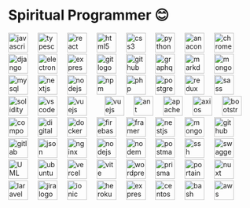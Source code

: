 # Spiritual Programmer 😊

<div align="left">
  <img src="https://cdn.jsdelivr.net/gh/devicons/devicon/icons/javascript/javascript-original.svg" height="40" alt="javascript logo"  />
  <img width="12" />
  <img src="https://cdn.jsdelivr.net/gh/devicons/devicon/icons/typescript/typescript-original.svg" height="40" alt="typescript logo"  />
  <img width="12" />
  <img src="https://cdn.jsdelivr.net/gh/devicons/devicon/icons/react/react-original.svg" height="40" alt="react logo"  />
  <img width="12" />
  <img src="https://cdn.jsdelivr.net/gh/devicons/devicon/icons/html5/html5-original.svg" height="40" alt="html5 logo"  />
  <img width="12" />
  <img src="https://cdn.jsdelivr.net/gh/devicons/devicon/icons/css3/css3-original.svg" height="40" alt="css3 logo"  />
  <img width="12" />
  <img src="https://cdn.jsdelivr.net/gh/devicons/devicon/icons/python/python-original.svg" height="40" alt="python logo"  />
  <img width="12" />
  <img src="https://cdn.jsdelivr.net/gh/devicons/devicon/icons/anaconda/anaconda-original.svg" height="40" alt="anaconda logo"  />
  <img width="12" />
  <img src="https://cdn.jsdelivr.net/gh/devicons/devicon/icons/chrome/chrome-original.svg" height="40" alt="chrome logo"  />
  <img width="12" />
  <img src="https://cdn.jsdelivr.net/gh/devicons/devicon/icons/django/django-plain.svg" height="40" alt="django logo"  />
  <img width="12" />
  <img src="https://cdn.jsdelivr.net/gh/devicons/devicon/icons/electron/electron-original.svg" height="40" alt="electron logo"  />
  <img width="12" />
  <img src="https://cdn.jsdelivr.net/gh/devicons/devicon/icons/express/express-original.svg" height="40" alt="express logo"  />
  <img width="12" />
  <img src="https://cdn.jsdelivr.net/gh/devicons/devicon/icons/git/git-original.svg" height="40" alt="git logo"  />
  <img width="12" />
  <img src="https://cdn.jsdelivr.net/gh/devicons/devicon/icons/github/github-original.svg" height="40" alt="github logo"  />
    <img width="12" />
  <img src="https://cdn.jsdelivr.net/gh/devicons/devicon/icons/graphql/graphql-plain.svg" height="40" alt="graphql logo"  />
  <img width="12" />
  <img src="https://cdn.jsdelivr.net/gh/devicons/devicon/icons/markdown/markdown-original.svg" height="40" alt="markdown logo"  />
  <img width="12" />
  <img src="https://cdn.jsdelivr.net/gh/devicons/devicon/icons/mongodb/mongodb-original.svg" height="40" alt="mongodb logo"  />
  <img width="12" />
  <img src="https://cdn.jsdelivr.net/gh/devicons/devicon/icons/mysql/mysql-original.svg" height="40" alt="mysql logo"  />
  <img width="12" />
  <img src="https://cdn.jsdelivr.net/gh/devicons/devicon/icons/nextjs/nextjs-original.svg" height="40" alt="nextjs logo"  />
  <img width="12" />
  <img src="https://cdn.jsdelivr.net/gh/devicons/devicon/icons/nodejs/nodejs-original.svg" height="40" alt="nodejs logo"  />
  <img width="12" />
  <img src="https://cdn.jsdelivr.net/gh/devicons/devicon/icons/npm/npm-original-wordmark.svg" height="40" alt="npm logo"  />
  <img width="12" />
  <img src="https://cdn.jsdelivr.net/gh/devicons/devicon/icons/php/php-original.svg" height="40" alt="php logo"  />
  <img width="12" />
  <img src="https://cdn.jsdelivr.net/gh/devicons/devicon/icons/postgresql/postgresql-original.svg" height="40" alt="postgresql logo"  />
  <img width="12" />
  <img src="https://cdn.jsdelivr.net/gh/devicons/devicon/icons/redux/redux-original.svg" height="40" alt="redux logo"  />
  <img width="12" />
  <img src="https://cdn.jsdelivr.net/gh/devicons/devicon/icons/sass/sass-original.svg" height="40" alt="sass logo"  />
  <img width="12" />
  <img src="https://cdn.jsdelivr.net/gh/devicons/devicon/icons/solidity/solidity-original.svg" height="40" alt="solidity logo"  />
  <img width="12" />
  <img src="https://cdn.jsdelivr.net/gh/devicons/devicon/icons/vscode/vscode-original.svg" height="40" alt="vscode logo"  />
  <img width="12" />
  <img src="https://cdn.jsdelivr.net/gh/devicons/devicon/icons/vuejs/vuejs-original.svg" height="40" alt="vuejs logo"  />
  <img width="12" />
   <img width="12" />
  <img src="https://cdn.jsdelivr.net/gh/devicons/devicon@latest/icons/angular/angular-original.svg" height="40" alt="vuejs logo"  />
  <img width="12" />
  <img src="https://cdn.jsdelivr.net/gh/devicons/devicon@latest/icons/antdesign/antdesign-original.svg"  height="40" alt="ant design logo" />
    <img width="12" />
  <img src="https://cdn.jsdelivr.net/gh/devicons/devicon@latest/icons/apache/apache-original.svg"  height="40" alt="apache logo" />
    <img width="12" />
            <img src="https://cdn.jsdelivr.net/gh/devicons/devicon@latest/icons/axios/axios-plain.svg"  height="40" alt="axios logo" />
            <img width="12" />
            <img src="https://cdn.jsdelivr.net/gh/devicons/devicon@latest/icons/bootstrap/bootstrap-original.svg"  height="40" alt="bootstrap logo"  />
            <img width="12" />
            <img src="https://cdn.jsdelivr.net/gh/devicons/devicon@latest/icons/composer/composer-original.svg"  height="40" alt="composer logo" />
    <img width="12" />
          <img src="https://cdn.jsdelivr.net/gh/devicons/devicon@latest/icons/digitalocean/digitalocean-original.svg"  height="40" alt="digital ocean logo"  />
  <img width="12" />
            <img src="https://cdn.jsdelivr.net/gh/devicons/devicon@latest/icons/docker/docker-original.svg"  height="40" alt="docker logo" />
            <img width="12" />
            <img src="https://cdn.jsdelivr.net/gh/devicons/devicon@latest/icons/firebase/firebase-original.svg"  height="40" alt="firebase logo" />
            <img width="12" />
            <img src="https://cdn.jsdelivr.net/gh/devicons/devicon@latest/icons/framermotion/framermotion-original.svg"  height="40" alt="framer motion logo" />
            <img width="12" />
            <img src="https://cdn.jsdelivr.net/gh/devicons/devicon@latest/icons/nestjs/nestjs-original.svg"  height="40" alt="nestjs logo"  />
            <img width="12" />
            <img src="https://cdn.jsdelivr.net/gh/devicons/devicon@latest/icons/mongoose/mongoose-original.svg"  height="40" alt="mongoose logo" />
            <img width="12" />
            <img src="https://cdn.jsdelivr.net/gh/devicons/devicon@latest/icons/github/github-original.svg"  height="40" alt="github logo" />
            <img width="12" />
            <img src="https://cdn.jsdelivr.net/gh/devicons/devicon@latest/icons/gitlab/gitlab-original.svg"  height="40" alt="gitlab logo" />
            <img width="12" />
            <img src="https://cdn.jsdelivr.net/gh/devicons/devicon@latest/icons/json/json-original.svg"  height="40" alt="json logo" />
            <img width="12" />
            <img src="https://cdn.jsdelivr.net/gh/devicons/devicon@latest/icons/nginx/nginx-original.svg"  height="40" alt="nginx logo" />
            <img width="12" />
            <img src="https://cdn.jsdelivr.net/gh/devicons/devicon@latest/icons/nodejs/nodejs-original.svg"  height="40" alt="nodejs logo" />
            <img width="12" />
            <img src="https://cdn.jsdelivr.net/gh/devicons/devicon@latest/icons/nodemon/nodemon-original.svg"  height="40" alt="nodemon logo"  />
            <img width="12" />
            <img src="https://cdn.jsdelivr.net/gh/devicons/devicon@latest/icons/postman/postman-original.svg"  height="40" alt="postman logo" />
            <img width="12" />
            <img src="https://cdn.jsdelivr.net/gh/devicons/devicon@latest/icons/ssh/ssh-original.svg"  height="40" alt="ssh logo" />
            <img width="12" />
            <img src="https://cdn.jsdelivr.net/gh/devicons/devicon@latest/icons/swagger/swagger-original.svg"  height="40" alt="swagger logo" />
            <img width="12" />
            <img src="https://cdn.jsdelivr.net/gh/devicons/devicon@latest/icons/unifiedmodelinglanguage/unifiedmodelinglanguage-original.svg"  height="40" alt="UML logo"  />
            <img width="12" />
            <img src="https://cdn.jsdelivr.net/gh/devicons/devicon@latest/icons/ubuntu/ubuntu-original.svg"  height="40" alt="ubuntu logo" />
            <img width="12" />
            <img src="https://cdn.jsdelivr.net/gh/devicons/devicon@latest/icons/vercel/vercel-original.svg"  height="40" alt="vercel logo" />
            <img width="12" />
            <img src="https://cdn.jsdelivr.net/gh/devicons/devicon@latest/icons/vite/vite-original.svg"  height="40" alt="vite logo" />
            <img width="12" />
            <img src="https://cdn.jsdelivr.net/gh/devicons/devicon@latest/icons/wordpress/wordpress-original.svg"  height="40" alt="wordpress logo" />
            <img width="12" />
            <img src="https://cdn.jsdelivr.net/gh/devicons/devicon@latest/icons/prisma/prisma-original.svg"  height="40" alt="prisma logo" />
            <img width="12" />
            <img src="https://cdn.jsdelivr.net/gh/devicons/devicon@latest/icons/portainer/portainer-original.svg"  height="40" alt="portainer logo" />
            <img width="12" />
            <img src="https://cdn.jsdelivr.net/gh/devicons/devicon@latest/icons/nuxtjs/nuxtjs-original.svg"  height="40" alt="nuxt logo" />
            <img width="12" />
            <img src="https://cdn.jsdelivr.net/gh/devicons/devicon@latest/icons/laravel/laravel-original.svg"  height="40" alt="laravel logo" />
            <img width="12" />
            <img src="https://cdn.jsdelivr.net/gh/devicons/devicon@latest/icons/jira/jira-original.svg"  height="40" alt="jira logo" />
            <img width="12" />
            <img src="https://cdn.jsdelivr.net/gh/devicons/devicon@latest/icons/ionic/ionic-original.svg"  height="40" alt="ionic logo"  />
            <img width="12" />
            <img src="https://cdn.jsdelivr.net/gh/devicons/devicon@latest/icons/heroku/heroku-original.svg" height="40" alt="heroku logo"  />
            <img width="12" />
            <img src="https://cdn.jsdelivr.net/gh/devicons/devicon@latest/icons/express/express-original.svg"  height="40" alt="express logo" />
            <img width="12" />
            <img src="https://cdn.jsdelivr.net/gh/devicons/devicon@latest/icons/centos/centos-original.svg"  height="40" alt="centos logo" />
            <img width="12" />
            <img src="https://cdn.jsdelivr.net/gh/devicons/devicon@latest/icons/bash/bash-original.svg"   height="40" alt="bash logo" />
            <img width="12" />
            <img src="https://cdn.jsdelivr.net/gh/devicons/devicon@latest/icons/amazonwebservices/amazonwebservices-original-wordmark.svg" height="40" alt="aws logo"/>
             <img width="12" />
</div>
<br clear="both" />
